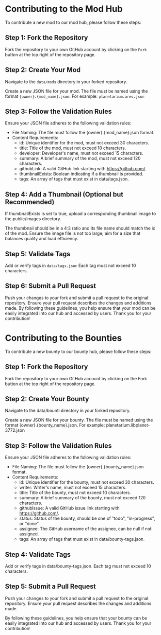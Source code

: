 # Contributing to the Mod Hub
To contribute a new mod to our mod hub, please follow these steps:

## Step 1: Fork the Repository
Fork the repository to your own GitHub account by clicking on the `Fork` button at the top right of the repository page.
## Step 2: Create Your Mod
Navigate to the `data/mods` directory in your forked repository.

Create a new JSON file for your mod. The file must be named using the format `{owner}.{mod_name}.json`. For example: `planetarium.ares.json`
## Step 3: Follow the Validation Rules
Ensure your JSON file adheres to the following validation rules:

- File Naming: The file must follow the {owner}.{mod_name}.json format.
- Content Requirements:
  - id: Unique identifier for the mod, must not exceed 30 characters.
  - title: Title of the mod, must not exceed 10 characters.
  - developer: Developer's name, must not exceed 15 characters.
  - summary: A brief summary of the mod, must not exceed 120 characters.
  - githubLink: A valid GitHub link starting with https://github.com/.
  - thumbnailExists: Boolean indicating if a thumbnail is provided.
  - tags: An array of tags that must exist in data/tags.json.
## Step 4: Add a Thumbnail (Optional but Recommended)
If thumbnailExists is set to true, upload a corresponding thumbnail image to the public/images directory.

The thumbnail should be in a 4:3 ratio and its file name should match the id of the mod.
Ensure the image file is not too large; aim for a size that balances quality and load efficiency.
## Step 5: Validate Tags
Add or verify tags in `data/tags.json` Each tag must not exceed 10 characters.
## Step 6: Submit a Pull Request
Push your changes to your fork and submit a pull request to the original repository.
Ensure your pull request describes the changes and additions made.
By following these guidelines, you help ensure that your mod can be easily integrated into our hub and accessed by users. Thank you for your contribution!

# Contributing to the Bounties
To contribute a new bounty to our bounty hub, please follow these steps:

## Step 1: Fork the Repository
Fork the repository to your own GitHub account by clicking on the Fork button at the top right of the repository page.

## Step 2: Create Your Bounty
Navigate to the data/bounti directory in your forked repository.

Create a new JSON file for your bounty. The file must be named using the format {owner}.{bounty_name}.json. For example: planetarium.libplanet-3772.json

## Step 3: Follow the Validation Rules
Ensure your JSON file adheres to the following validation rules:

- File Naming: The file must follow the {owner}.{bounty_name}.json format.
- Content Requirements:
  - id: Unique identifier for the bounty, must not exceed 30 characters.
  - writer: Writer's name, must not exceed 15 characters.
  - title: Title of the bounty, must not exceed 10 characters.
  - summary: A brief summary of the bounty, must not exceed 120 characters.
  - githubIssue: A valid GitHub issue link starting with https://github.com/.
  - status: Status of the bounty, should be one of "todo", "in-progress", or "done".
  - assignee: The GitHub username of the assignee, can be null if not assigned.
  - tags: An array of tags that must exist in data/bounty-tags.json.

## Step 4: Validate Tags
Add or verify tags in data/bounty-tags.json. Each tag must not exceed 10 characters.

## Step 5: Submit a Pull Request
Push your changes to your fork and submit a pull request to the original repository. Ensure your pull request describes the changes and additions made.

By following these guidelines, you help ensure that your bounty can be easily integrated into our hub and accessed by users. Thank you for your contribution!
